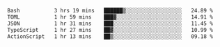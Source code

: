 <!--START_SECTION:waka-->

```txt
Bash           3 hrs 19 mins   ██████▒░░░░░░░░░░░░░░░░░░   24.89 %
TOML           1 hr 59 mins    ███▓░░░░░░░░░░░░░░░░░░░░░   14.91 %
JSON           1 hr 31 mins    ███░░░░░░░░░░░░░░░░░░░░░░   11.45 %
TypeScript     1 hr 27 mins    ██▓░░░░░░░░░░░░░░░░░░░░░░   10.99 %
ActionScript   1 hr 13 mins    ██▒░░░░░░░░░░░░░░░░░░░░░░   09.18 %
```

<!--END_SECTION:waka-->